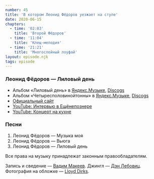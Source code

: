 ```yaml
---
number: 45
title: 'В котором Леонид Фёдоров уезжает на стуле'
date: 2020-06-15
chapters:
  - time: '02:03'
    title: 'Второй Фёдоров'
  - time: '11:04'
    title: 'Клещ-мелодия'
  - time: '21:21'
    title: 'Многослойный лоуфай'
layout: episode.njk
tags: episode
---
```


### Леонид Фёдоров — Лиловый день

- Альбом «Лиловый день» в
  [Яндекс.Музыке](https://music.yandex.ru/album/1486063),
  [Discogs](https://www.discogs.com/master/273179)
- Альбом «Четыресполовинойтонны» в
  [Яндекс.Музыке](https://music.yandex.ru/album/1724371),
  [Discogs](https://www.discogs.com/master/49553)
- [Официальный сайт](http://leonidfedorov.ru)
- [YouTube: Интервью в Ещёнепознере](https://youtu.be/gacnaDFugKY)
- [YouTube: Концерт на кухне](https://youtu.be/BgeUwKxyIj8)

### Песни

1. Леонид Фёдоров — Музыка моя
2. Леонид Фёдоров — Вьюга
3. Леонид Фёдоров — Лиловый день

Все права на музыку принадлежат законным правообладателям.

Запись и сведение — [Вадим Макеев](https://twitter.com/pepelsbey).
Джингл — [Дэн Лебовиц](https://www.youtube.com/channel/UC38A5qHrlc_Zgua7vL4b96w).
Фотография на обложке — [Lloyd Dirks](https://unsplash.com/photos/4SLz_RCk6kQ).
